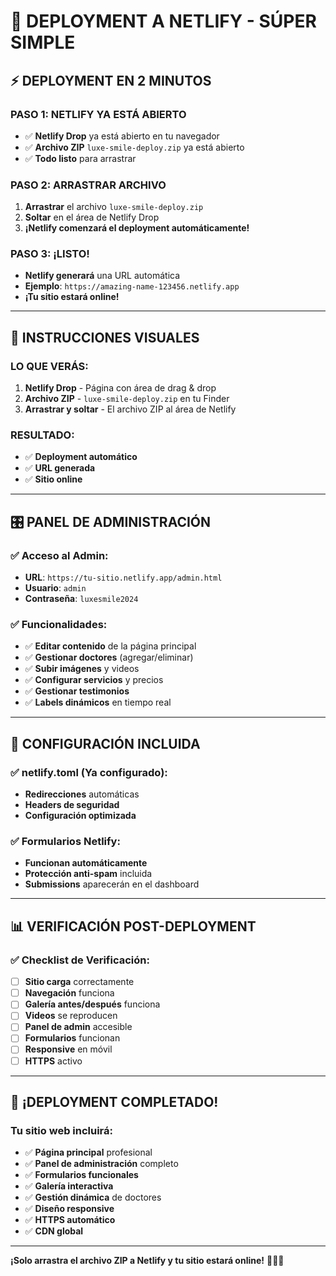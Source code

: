 # 🚀 DEPLOYMENT A NETLIFY - SÚPER SIMPLE

## ⚡ **DEPLOYMENT EN 2 MINUTOS**

### **PASO 1: NETLIFY YA ESTÁ ABIERTO**
- ✅ **Netlify Drop** ya está abierto en tu navegador
- ✅ **Archivo ZIP** `luxe-smile-deploy.zip` ya está abierto
- ✅ **Todo listo** para arrastrar

### **PASO 2: ARRASTRAR ARCHIVO**
1. **Arrastrar** el archivo `luxe-smile-deploy.zip`
2. **Soltar** en el área de Netlify Drop
3. **¡Netlify comenzará el deployment automáticamente!**

### **PASO 3: ¡LISTO!**
- **Netlify generará** una URL automática
- **Ejemplo**: `https://amazing-name-123456.netlify.app`
- **¡Tu sitio estará online!**

---

## 🎯 **INSTRUCCIONES VISUALES**

### **LO QUE VERÁS:**
1. **Netlify Drop** - Página con área de drag & drop
2. **Archivo ZIP** - `luxe-smile-deploy.zip` en tu Finder
3. **Arrastrar y soltar** - El archivo ZIP al área de Netlify

### **RESULTADO:**
- ✅ **Deployment automático**
- ✅ **URL generada**
- ✅ **Sitio online**

---

## 🎛️ **PANEL DE ADMINISTRACIÓN**

### **✅ Acceso al Admin:**
- **URL**: `https://tu-sitio.netlify.app/admin.html`
- **Usuario**: `admin`
- **Contraseña**: `luxesmile2024`

### **✅ Funcionalidades:**
- ✅ **Editar contenido** de la página principal
- ✅ **Gestionar doctores** (agregar/eliminar)
- ✅ **Subir imágenes** y videos
- ✅ **Configurar servicios** y precios
- ✅ **Gestionar testimonios**
- ✅ **Labels dinámicos** en tiempo real

---

## 🔧 **CONFIGURACIÓN INCLUIDA**

### **✅ netlify.toml (Ya configurado):**
- **Redirecciones** automáticas
- **Headers de seguridad**
- **Configuración optimizada**

### **✅ Formularios Netlify:**
- **Funcionan automáticamente**
- **Protección anti-spam** incluida
- **Submissions** aparecerán en el dashboard

---

## 📊 **VERIFICACIÓN POST-DEPLOYMENT**

### **✅ Checklist de Verificación:**
- [ ] **Sitio carga** correctamente
- [ ] **Navegación** funciona
- [ ] **Galería antes/después** funciona
- [ ] **Videos** se reproducen
- [ ] **Panel de admin** accesible
- [ ] **Formularios** funcionan
- [ ] **Responsive** en móvil
- [ ] **HTTPS** activo

---

## 🎉 **¡DEPLOYMENT COMPLETADO!**

### **Tu sitio web incluirá:**
- ✅ **Página principal** profesional
- ✅ **Panel de administración** completo
- ✅ **Formularios funcionales**
- ✅ **Galería interactiva**
- ✅ **Gestión dinámica** de doctores
- ✅ **Diseño responsive**
- ✅ **HTTPS automático**
- ✅ **CDN global**

---

**¡Solo arrastra el archivo ZIP a Netlify y tu sitio estará online!** 🚀✨🦷


